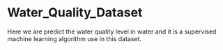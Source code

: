 # Water_Quality_Dataset
Here we are predict the water quality level in water and it is a supervised machine learning algorithm use in this dataset.
